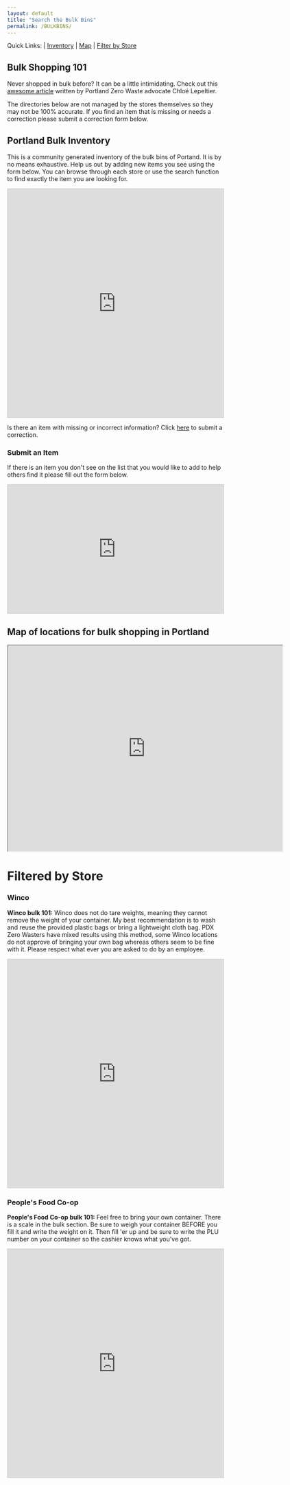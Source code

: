 ```yaml
---
layout: default
title: "Search the Bulk Bins"
permalink: /BULKBINS/
---
```

Quick Links:  | [Inventory](#inventory)   |    [Map](#map)  |     [Filter by Store](#store)

## Bulk Shopping 101

Never shopped in bulk before? It can be a little intimidating. Check out this [awesome article](https://consciousbychloe.com/2016/05/04/shopping-in-bulk-101/) written by Portland Zero Waste advocate Chloé Lepeltier.

The directories below are not managed by the stores themselves so they may not be 100% accurate. If you find an item that is missing or needs a correction please submit a correction form below. 

<a name="inventory"></a>
## Portland Bulk Inventory

This is a community generated inventory of the bulk bins of Portand. It is by no means exhaustive. Help us out by adding new items you see using the form below. You can browse through each store or use the search function to find exactly the item you are looking for. 

<iframe class="airtable-embed" src="https://airtable.com/embed/shrZqjm0u4KMPpsJh?backgroundColor=cyan&viewControls=on" frameborder="0" onmousewheel="" width="100%" height="533" style="background: transparent; border: 1px solid #ccc;"></iframe>

Is there an item with missing or incorrect information? Click [here](https://airtable.com/shrxQLsOwC4kE1uSb) to submit a correction. 

### Submit an Item
If there is an item you don't see on the list that you would like to add to help others find it please fill out the form below.
<iframe class="airtable-embed" src="https://airtable.com/embed/shrrpjSgpgGrehNKk?backgroundColor=cyan" frameborder="0" onmousewheel="" width="100%" height="300" style="background: transparent; border: 1px solid #ccc;"></iframe>

<a name="map"></a>
## Map of locations for bulk shopping in Portland
<iframe src="https://www.google.com/maps/d/u/0/embed?mid=1jiE9s6NbuVwlOkVnwxgtDlHk54B3NJ36" width="640" height="480"></iframe>

<a name="store"></a>
# Filtered by Store
### Winco
**Winco bulk 101:** Winco does not do tare weights, meaning they cannot remove the weight of your container. My best recommendation is to wash and reuse the provided plastic bags or bring a lightweight cloth bag. PDX Zero Wasters have mixed results using this method, some Winco locations do not approve of bringing your own bag whereas others seem to be fine with it. Please respect what ever you are asked to do by an employee. 
<iframe class="airtable-embed" src="https://airtable.com/embed/shrvrQrRenmRf8KLt?backgroundColor=cyan&viewControls=on" frameborder="0" onmousewheel="" width="100%" height="533" style="background: transparent; border: 1px solid #ccc;"></iframe>

### People's Food Co-op
**People's Food Co-op bulk 101:** Feel free to bring your own container. There is a scale in the bulk section. Be sure to weigh your container BEFORE you fill it and write the weight on it. Then fill 'er up and be sure to write the PLU number on your container so the cashier knows what you've got.
<iframe class="airtable-embed" src="https://airtable.com/embed/shrBxaDtX01XpwM4H?backgroundColor=cyan&viewControls=on" frameborder="0" onmousewheel="" width="100%" height="533" style="background: transparent; border: 1px solid #ccc;"></iframe>

